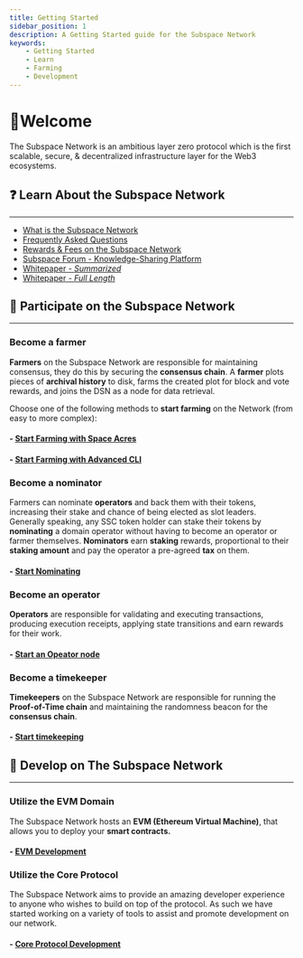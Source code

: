 ```yaml
---
title: Getting Started
sidebar_position: 1
description: A Getting Started guide for the Subspace Network
keywords:
    - Getting Started
    - Learn
    - Farming
    - Development
---
```


# 👋Welcome
The Subspace Network is an ambitious layer zero protocol which is the first scalable, secure, & decentralized infrastructure layer for the Web3 ecosystems. 

## ❓ Learn About the Subspace Network 
---
- [What is the Subspace Network](https://subspace.network/technology)
- [Frequently Asked Questions](https://subspace.network/faq)
- [Rewards & Fees on the Subspace Network](https://academy.autonomys.net/subspace-protocol/rewards-and-fees)
- [Subspace Forum - Knowledge-Sharing Platform](https://forum.subspace.network/)
- [Whitepaper - *Summarized*](https://subspace.network/news/subspace-network-whitepaper)
- [Whitepaper - *Full Length*](https://assets.website-files.com/61526a2af87a54e565b0ae92/617759c00edd0e3bd279aa29_Subspace_%20A%20solution%20to%20the%20farmer%27s%20dilemma.pdf)

## 🤝 Participate on the Subspace Network
---
### **Become a farmer**

**Farmers** on the Subspace Network are responsible for maintaining consensus, they do this by securing the **consensus chain**. A **farmer** plots pieces of **archival history** to disk, farms the created plot for block and vote rewards, and joins the DSN as a node for data retrieval.

Choose one of the following methods to **start farming** on the Network (from easy to more complex):

#### - [Start Farming with Space Acres](/docs/farming-&-staking/farming/space-acres/space-acres-install.mdx)
#### - [Start Farming with Advanced CLI](/docs/farming-&-staking/farming/advanced-cli/cli-install.mdx)

### **Become a nominator**

Farmers can nominate **operators** and back them with their tokens, increasing their stake and chance of being elected as slot leaders. Generally speaking, any SSC token holder can stake their tokens by **nominating** a domain operator without having to become an operator or farmer themselves. **Nominators** earn **staking** rewards, proportional to their **staking amount** and pay the operator a pre-agreed **tax** on them.

#### - [Start Nominating](/docs/farming-&-staking/staking/staking.md)

### **Become an operator**

**Operators** are responsible for validating and executing transactions, producing execution receipts, applying state transitions and earn rewards for their work.

#### - [Start an Opeator node](/docs/farming-&-staking/staking/operators/register-operator.mdx)

### **Become a timekeeper**

**Timekeepers** on the Subspace Network are responsible for running the **Proof-of-Time chain** and maintaining the randomness beacon for the **consensus chain**.

#### - [Start timekeeping](/docs/farming-&-staking/timekeeping.md)

## 📖 Develop on The Subspace Network
---

### Utilize the EVM Domain

The Subspace Network hosts an **EVM (Ethereum Virtual Machine)**, that allows you to deploy your **smart contracts.** 

#### - [EVM Development](/docs/develop/nova/intro.md)

### Utilize the Core Protocol
The Subspace Network aims to provide an amazing developer experience to anyone who wishes to build on top of the protocol. As such we have started working on a variety of tools to assist and promote development on our network. 

#### - [Core Protocol Development](https://github.com/subspace/subspace/blob/main/docs/development.md)